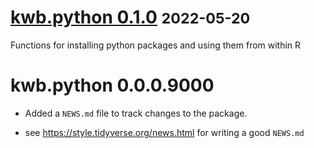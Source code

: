 # [kwb.python 0.1.0](https://github.com/KWB-R/kwb.python/releases/tag/v0.1.0) <small>2022-05-20</small>

Functions for installing python packages and using them from within R


# kwb.python 0.0.0.9000

* Added a `NEWS.md` file to track changes to the package.

* see https://style.tidyverse.org/news.html for writing a good `NEWS.md`


